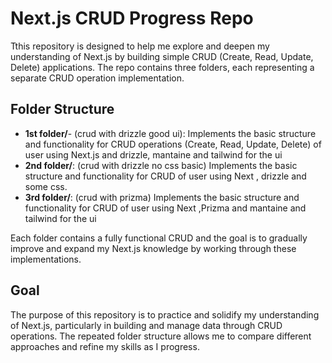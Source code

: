 # Next.js CRUD Progress Repo

Tthis repository is designed to help me explore and deepen my understanding of Next.js by building simple CRUD (Create, Read, Update, Delete) applications. The repo contains three folders, each representing a separate CRUD operation implementation.

## Folder Structure

- **1st folder/**- (crud with drizzle good ui): Implements the basic structure and functionality for CRUD operations (Create, Read, Update, Delete)  of user using Next.js and drizzle,  mantaine and tailwind for the ui
- **2nd folder/**:  (crud with drizzle no css basic)  Implements the basic structure and functionality for CRUD  of user using Next , drizzle and some css.
- **3rd folder/**: (crud with prizma)  Implements the basic structure and functionality for CRUD  of user using Next ,Prizma and mantaine and tailwind for the ui

Each folder contains a fully functional CRUD  and the goal is to gradually improve and expand my Next.js knowledge by working through these implementations.

## Goal

The purpose of this repository is to practice and solidify my understanding of Next.js, particularly in building and manage data through CRUD operations. The repeated folder structure allows me to compare different approaches and refine my skills as I progress.


